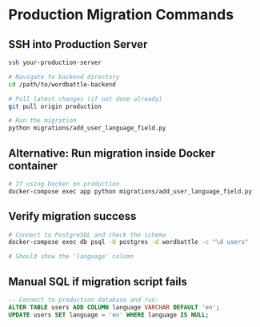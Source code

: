 # Production Migration Commands

## SSH into Production Server
```bash
ssh your-production-server

# Navigate to backend directory
cd /path/to/wordbattle-backend

# Pull latest changes (if not done already)
git pull origin production

# Run the migration
python migrations/add_user_language_field.py
```

## Alternative: Run migration inside Docker container
```bash
# If using Docker on production
docker-compose exec app python migrations/add_user_language_field.py
```

## Verify migration success
```bash
# Connect to PostgreSQL and check the schema
docker-compose exec db psql -U postgres -d wordbattle -c "\d users"

# Should show the 'language' column
```

## Manual SQL if migration script fails
```sql
-- Connect to production database and run:
ALTER TABLE users ADD COLUMN language VARCHAR DEFAULT 'en';
UPDATE users SET language = 'en' WHERE language IS NULL;
``` 